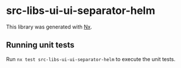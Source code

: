 # src-libs-ui-ui-separator-helm

This library was generated with [Nx](https://nx.dev).


## Running unit tests

Run `nx test src-libs-ui-ui-separator-helm` to execute the unit tests.


